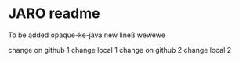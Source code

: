 # JARO readme
To be added opaque-ke-java
new lineß
wewewe

change on github 1
change local  1
change on github 2
change local 2